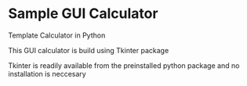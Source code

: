 # Sample GUI Calculator
 Template Calculator in Python

This GUI calculator is build using Tkinter package

Tkinter is readily available from the preinstalled python package and no installation is neccesary


